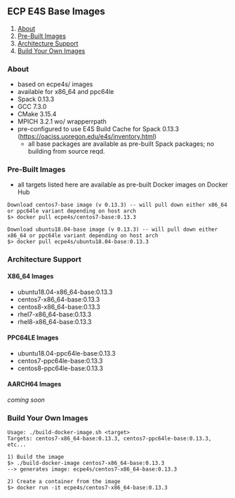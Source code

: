## ECP E4S Base Images
1. [About](#about)
2. [Pre-Built Images](#pre-built-images)
3. [Architecture Support](#architecture-support)
4. [Build Your Own Images](#build-your-own-images)

### About
* based on ecpe4s/<os> images
* available for x86_64 and ppc64le
* Spack 0.13.3
* GCC 7.3.0
* CMake 3.15.4
* MPICH 3.2.1 wo/ wrapperrpath
* pre-configured to use E4S Build Cache for Spack 0.13.3 (https://oaciss.uoregon.edu/e4s/inventory.html)
  * all base packages are available as pre-built Spack packages; no building from source reqd.

### Pre-Built Images
* all targets listed here are available as pre-built Docker images on Docker Hub
```
Download centos7-base image (v 0.13.3) -- will pull down either x86_64 or ppc64le variant depending on host arch
$> docker pull ecpe4s/centos7-base:0.13.3

Download ubuntu18.04-base image (v 0.13.3) -- will pull down either x86_64 or ppc64le variant depending on host arch
$> docker pull ecpe4s/ubuntu18.04-base:0.13.3
```

### Architecture Support

#### X86_64 Images
- ubuntu18.04-x86_64-base:0.13.3 
- centos7-x86_64-base:0.13.3
- centos8-x86_64-base:0.13.3
- rhel7-x86_64-base:0.13.3
- rhel8-x86_64-base:0.13.3

#### PPC64LE Images
- ubuntu18.04-ppc64le-base:0.13.3
- centos7-ppc64le-base:0.13.3
- centos8-ppc64le-base:0.13.3

#### AARCH64 Images
*coming soon*

### Build Your Own Images
```
Usage: ./build-docker-image.sh <target>
Targets: centos7-x86_64-base:0.13.3, centos7-ppc64le-base:0.13.3, etc...

1) Build the image
$> ./build-docker-image centos7-x86_64-base:0.13.3
--> generates image: ecpe4s/centos7-x86_64-base:0.13.3

2) Create a container from the image
$> docker run -it ecpe4s/centos7-x86_64-base:0.13.3
```
